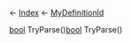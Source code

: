 ← [Index](Api-Index) ← [MyDefinitionId](VRage.Game.MyDefinitionId)

[bool](System.Boolean) TryParse()[bool](System.Boolean) TryParse()